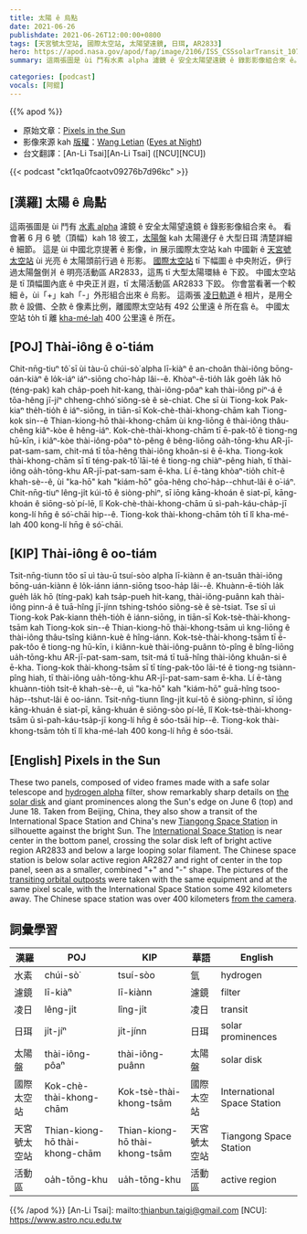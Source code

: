 ```yaml
---
title: 太陽 ê 烏點
date: 2021-06-26
publishdate: 2021-06-26T12:00:00+0800
tags: [天宮號太空站, 國際太空站, 太陽望遠鏡, 日珥, AR2833]
hero: https://apod.nasa.gov/apod/fap/image/2106/ISS_CSSsolarTransit_1070.jpg
summary: 這兩張圖是 ùi 鬥有水素 alpha 濾鏡 ê 安全太陽望遠鏡 ê 錄影影像組合來 ê。

categories: [podcast]
vocals: [阿錕]
---
```


{{% apod %}}

- 原始文章：[Pixels in the Sun](https://apod.nasa.gov/apod/ap210626.html)
- 影像來源 kah [版權][copyright]：[Wang Letian](http://www.luckwlt.com/About%20Me.html) ([Eyes at Night](http://www.luckwlt.com/))
- 台文翻譯：[An-Li Tsai][An-Li Tsai] ([NCU][NCU])

{{< podcast "ckt1qa0fcaotv09276b7d96kc" >}}

## [漢羅] 太陽 ê 烏點
這兩張圖是 ùi 鬥有 [水素 alpha][hydrogen alpha] 濾鏡 ê 安全太陽望遠鏡 ê 錄影影像組合來 ê。
看會著 6 月 6 號（頂幅）kah 18 彼工，[太陽盤][the solar disk] kah 太陽邊仔 ê 大型日珥 清楚詳細 ê 細節。
這是 ùi 中國北京提著 ê 影像，in 展示國際太空站 kah 中國新 ê [天宮號太空站][Tiangong Space Station] ùi 光亮 ê 太陽頭前行過 ê 形影。
[國際太空站][International Space Station] tī 下幅圖 ê 中央附近，伊行過太陽盤倒爿 ê 明亮活動區 AR2833，這馬 tī 大型太陽環絲 ê 下跤。
中國太空站是 tī 頂幅圖內底 ê 中央正爿遐，tī 太陽活動區 AR2833 下跤。
你會當看著一个較細 ê，ùi「+」kah「-」外形組合出來 ê 烏影。
這兩張 [凌日軌道][transiting orbital outposts] ê 相片，是用仝款 ê 設備、仝款 ê 像素比例，離國際太空站有 492 公里遠 ê 所在翕 ê。
中國太空站 to̍h tī 離 [kha-mé-lah][from the camera] 400 公里遠 ê 所在。



## [POJ] Thài-iông ê o͘-tiám
Chit-nn̄g-tiuⁿ tô͘ sī ùi tàu-ū chúi-sò͘ alpha lī-kiàⁿ ê an-choân thài-iông bōng-oán-kiàⁿ ê lo̍k-iáⁿ iáⁿ-siōng cho͘-ha̍p lâi--ê.
Khòaⁿ-ē-tio̍h la̍k goe̍h la̍k hō (téng-pak) kah cha̍p-poeh hit-kang, thài-iông-pôaⁿ kah thài-iông piⁿ-á ê tōa-hêng jī-jíⁿ chheng-chhó͘ siông-sè ê sè-chiat.
Che sī ùi Tiong-kok Pak-kiaⁿ the̍h-tio̍h ê iáⁿ-siōng, in tiān-sī Kok-chè-thài-khong-chām kah Tiong-kok sin--ê Thian-kiong-hō thài-khong-chām ùi kng-liōng ê thài-iông thâu-chêng kiâⁿ-kòe ê hêng-iáⁿ.
Kok-chè-thài-khong-chām tī ē-pak-tô͘ ê tiong-ng hū-kīn, i kiâⁿ-kòe thài-iông-pôaⁿ tò-pêng ê bêng-liōng oa̍h-tōng-khu AR-jī-pat-sam-sam, chit-má tī tōa-hêng thài-iông khoân-si ê ē-kha.
Tiong-kok thài-khong-chām sī tī téng-pak-tô͘ lāi-té ê tiong-ng chiàⁿ-pêng hiah, tī thài-iông oa̍h-tōng-khu AR-jī-pat-sam-sam ē-kha.
Lí ē-tàng khòaⁿ-tio̍h chi̍t-ê khah-sè--ê, ùi "ka-hō" kah "kiám-hō" gōa-hêng cho͘-ha̍p--chhut-lâi ê o͘-iáⁿ.
Chit-nn̄g-tiuⁿ lêng-ji̍t kúi-tō ê siòng-phìⁿ, sī iōng kāng-khoán ê siat-pī, kāng-khoán ê siōng-sò͘ pí-lē, lî Kok-chè-thài-khong-chām ū sì-pah-káu-cha̍p-jī kong-lí hn̄g ê só͘-chāi hip--ê.
Tiong-kok thài-khong-chām to̍h tī lî kha-mé-lah 400 kong-lí hn̄g ê só͘-chāi.



## [KIP] Thài-iông ê oo-tiám
Tsit-nn̄g-tiunn tôo sī uì tàu-ū tsuí-sòo alpha lī-kiànn ê an-tsuân thài-iông bōng-uán-kiànn ê lo̍k-iánn iánn-siōng tsoo-ha̍p lâi--ê.
Khuànn-ē-tio̍h la̍k gue̍h la̍k hō (tíng-pak) kah tsa̍p-pueh hit-kang, thài-iông-puânn kah thài-iông pinn-á ê tuā-hîng jī-jínn tshing-tshóo siông-sè ê sè-tsiat.
Tse sī uì Tiong-kok Pak-kiann the̍h-tio̍h ê iánn-siōng, in tiān-sī Kok-tsè-thài-khong-tsām kah Tiong-kok sin--ê Thian-kiong-hō thài-khong-tsām uì kng-liōng ê thài-iông thâu-tsîng kiânn-kuè ê hîng-iánn.
Kok-tsè-thài-khong-tsām tī ē-pak-tôo ê tiong-ng hū-kīn, i kiânn-kuè thài-iông-puânn tò-pîng ê bîng-liōng ua̍h-tōng-khu AR-jī-pat-sam-sam, tsit-má tī tuā-hîng thài-iông khuân-si ê ē-kha.
Tiong-kok thài-khong-tsām sī tī tíng-pak-tôo lāi-té ê tiong-ng tsiànn-pîng hiah, tī thài-iông ua̍h-tōng-khu AR-jī-pat-sam-sam ē-kha.
Lí ē-tàng khuànn-tio̍h tsi̍t-ê khah-sè--ê, uì "ka-hō" kah "kiám-hō" guā-hîng tsoo-ha̍p--tshut-lâi ê oo-iánn.
Tsit-nn̄g-tiunn lîng-ji̍t kuí-tō ê siòng-phìnn, sī iōng kāng-khuán ê siat-pī, kāng-khuán ê siōng-sòo pí-lē, lî Kok-tsè-thài-khong-tsām ū sì-pah-káu-tsa̍p-jī kong-lí hn̄g ê sóo-tsāi hip--ê.
Tiong-kok thài-khong-tsām to̍h tī lî kha-mé-lah 400 kong-lí hn̄g ê sóo-tsāi.




## [English] Pixels in the Sun
These two panels, composed of video frames made with a safe solar telescope and [hydrogen alpha][hydrogen alpha] filter, show remarkably sharp details on [the solar disk][the solar disk] and giant prominences along the Sun's edge on June 6 (top) and June 18.
Taken from Beijing, China, they also show a transit of the International Space Station and China's new [Tiangong Space Station][Tiangong Space Station] in silhouette against the bright Sun.
The [International Space Station][International Space Station] is near center in the bottom panel, crossing the solar disk left of bright active region AR2833 and below a large looping solar filament.
The Chinese space station is below solar active region AR2827 and right of center in the top panel, seen as a smaller, combined "+" and "-" shape.
The pictures of the [transiting orbital outposts][transiting orbital outposts] were taken with the same equipment and at the same pixel scale, with the International Space Station some 492 kilometers away.
The Chinese space station was over 400 kilometers [from the camera][from the camera].




## 詞彙學習

|漢羅|POJ|KIP|華語|English|
|-|-|-|-|-|
|水素|chúi-sò͘|tsuí-sòo|氫|hydrogen|
|濾鏡|lī-kiàⁿ|lī-kiànn|濾鏡|filter|
|凌日|lêng-ji̍t|lîng-ji̍t|凌日|transit|
|日珥|ji̍t-jíⁿ|ji̍t-jínn|日珥|solar prominences|
|太陽盤|thài-iông-pôaⁿ|thài-iông-puânn|太陽盤|solar disk|
|國際太空站|Kok-chè-thài-khong-chām|Kok-tsè-thài-khong-tsām|國際太空站|International Space Station|
|天宮號太空站|Thian-kiong-hō thài-khong-chām|Thian-kiong-hō thài-khong-tsām|天宮號太空站|Tiangong Space Station|
|活動區|oa̍h-tōng-khu|ua̍h-tōng-khu|活動區|active region|

{{% /apod %}}
[An-Li Tsai]: mailto:thianbun.taigi@gmail.com
[NCU]: https://www.astro.ncu.edu.tw

[copyright]: https://apod.nasa.gov/apod/fap/lib/about_apod.html#srapply


[hydrogen alpha]:https://svs.gsfc.nasa.gov/4657
[the solar disk]:https://www.nasa.gov/mission_pages/sdo/the-sun-now/index.html
[Tiangong Space Station]:https://en.wikipedia.org/wiki/Tiangong_space_station
[International Space Station]:https://www.nasa.gov/mission_pages/station/main/index.html
[transiting orbital outposts]:https://transit-finder.com/help
[from the camera]:https://www.n2yo.com/satellite/?s=48274
